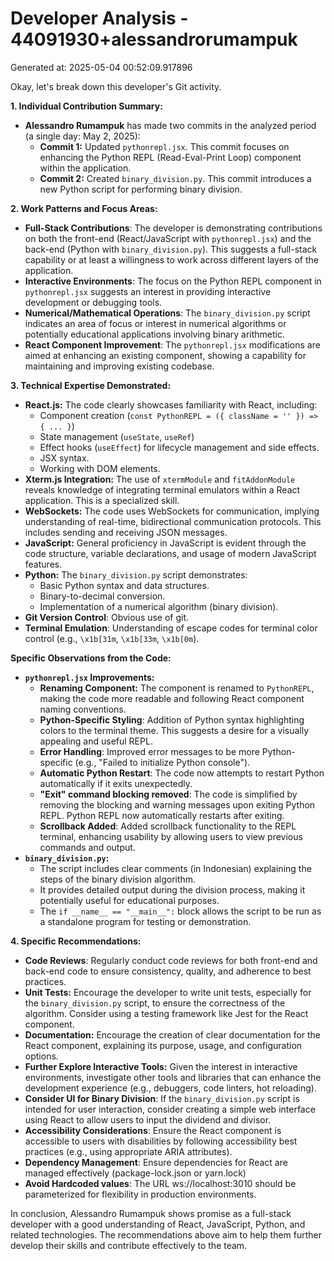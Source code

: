 # Developer Analysis - 44091930+alessandrorumampuk
Generated at: 2025-05-04 00:52:09.917896

Okay, let's break down this developer's Git activity.

**1. Individual Contribution Summary:**

*   **Alessandro Rumampuk** has made two commits in the analyzed period (a single day: May 2, 2025):
    *   **Commit 1:** Updated `pythonrepl.jsx`.  This commit focuses on enhancing the Python REPL (Read-Eval-Print Loop) component within the application.
    *   **Commit 2:** Created `binary_division.py`.  This commit introduces a new Python script for performing binary division.

**2. Work Patterns and Focus Areas:**

*   **Full-Stack Contributions**:  The developer is demonstrating contributions on both the front-end (React/JavaScript with `pythonrepl.jsx`) and the back-end (Python with `binary_division.py`).  This suggests a full-stack capability or at least a willingness to work across different layers of the application.
*   **Interactive Environments**: The focus on the Python REPL component in `pythonrepl.jsx` suggests an interest in providing interactive development or debugging tools.
*   **Numerical/Mathematical Operations**:  The `binary_division.py` script indicates an area of focus or interest in numerical algorithms or potentially educational applications involving binary arithmetic.
*   **React Component Improvement**:  The `pythonrepl.jsx` modifications are aimed at enhancing an existing component, showing a capability for maintaining and improving existing codebase.

**3. Technical Expertise Demonstrated:**

*   **React.js:** The code clearly showcases familiarity with React, including:
    *   Component creation (`const PythonREPL = ({ className = '' }) => { ... }`)
    *   State management (`useState`, `useRef`)
    *   Effect hooks (`useEffect`) for lifecycle management and side effects.
    *   JSX syntax.
    *   Working with DOM elements.
*   **Xterm.js Integration:**  The use of `xtermModule` and `fitAddonModule` reveals knowledge of integrating terminal emulators within a React application.  This is a specialized skill.
*   **WebSockets:**  The code uses WebSockets for communication, implying understanding of real-time, bidirectional communication protocols.  This includes sending and receiving JSON messages.
*   **JavaScript:** General proficiency in JavaScript is evident through the code structure, variable declarations, and usage of modern JavaScript features.
*   **Python:** The `binary_division.py` script demonstrates:
    *   Basic Python syntax and data structures.
    *   Binary-to-decimal conversion.
    *   Implementation of a numerical algorithm (binary division).
*   **Git Version Control**: Obvious use of git.
*   **Terminal Emulation**:  Understanding of escape codes for terminal color control (e.g., `\x1b[31m`, `\x1b[33m`, `\x1b[0m`).

**Specific Observations from the Code:**

*   **`pythonrepl.jsx` Improvements:**
    *   **Renaming Component:** The component is renamed to `PythonREPL`, making the code more readable and following React component naming conventions.
    *   **Python-Specific Styling**: Addition of Python syntax highlighting colors to the terminal theme. This suggests a desire for a visually appealing and useful REPL.
    *   **Error Handling**: Improved error messages to be more Python-specific (e.g., "Failed to initialize Python console").
    *   **Automatic Python Restart**: The code now attempts to restart Python automatically if it exits unexpectedly.
    *   **"Exit" command blocking removed**: The code is simplified by removing the blocking and warning messages upon exiting Python REPL. Python REPL now automatically restarts after exiting.
    *   **Scrollback Added**: Added scrollback functionality to the REPL terminal, enhancing usability by allowing users to view previous commands and output.
*   **`binary_division.py`:**
    *   The script includes clear comments (in Indonesian) explaining the steps of the binary division algorithm.
    *   It provides detailed output during the division process, making it potentially useful for educational purposes.
    *   The `if __name__ == "__main__":` block allows the script to be run as a standalone program for testing or demonstration.

**4. Specific Recommendations:**

*   **Code Reviews**: Regularly conduct code reviews for both front-end and back-end code to ensure consistency, quality, and adherence to best practices.
*   **Unit Tests:** Encourage the developer to write unit tests, especially for the `binary_division.py` script, to ensure the correctness of the algorithm. Consider using a testing framework like Jest for the React component.
*   **Documentation:**  Encourage the creation of clear documentation for the React component, explaining its purpose, usage, and configuration options.
*   **Further Explore Interactive Tools:** Given the interest in interactive environments, investigate other tools and libraries that can enhance the development experience (e.g., debuggers, code linters, hot reloading).
*   **Consider UI for Binary Division**:  If the `binary_division.py` script is intended for user interaction, consider creating a simple web interface using React to allow users to input the dividend and divisor.
*   **Accessibility Considerations**: Ensure the React component is accessible to users with disabilities by following accessibility best practices (e.g., using appropriate ARIA attributes).
*   **Dependency Management**: Ensure dependencies for React are managed effectively (package-lock.json or yarn.lock)
*   **Avoid Hardcoded values**: The URL ws://localhost:3010 should be parameterized for flexibility in production environments.

In conclusion, Alessandro Rumampuk shows promise as a full-stack developer with a good understanding of React, JavaScript, Python, and related technologies.  The recommendations above aim to help them further develop their skills and contribute effectively to the team.
